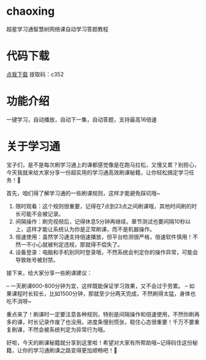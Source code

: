 # chaoxing
超星学习通智慧树网络课自动学习答题教程
# 代码下载
[点我下载](https://wwnd.lanzouw.com/b00rmwsgpc) 提取码：c352
# 功能介绍
一键学习，自动播放，自动下一集，自动答题，支持最高16倍速
# 关于学习通
宝子们，是不是每次刷学习通上的课都感觉像是在跑马拉松，又慢又累？别担心，今天我就来给大家分享一份超实用的学习通高效刷课秘籍，让你轻松搞定学习任务！💪

首先，咱们得了解学习通的一些刷课规则，这样才能避免踩坑哦~

1. 限时观看：这个规则很重要，记得在7点到23点之间刷课哦，其他时间刷的时长可能不会被记录。
2. 间隔操作：刷完视频后，记得休息5分钟再继续。章节测试也要间隔10秒以上，这样才能让系统认为你是正常刷课，而不是机器操作。
3. 倍速使用：虽然学习通支持倍速播放，但平台检测很严格，倍速软件慎用！不然一不小心就被判定违规，那就得不偿失了。
4. 设备登录：电脑和手机别同时登录哦，不然系统会判定你的操作异常，可能会导致账号被封禁。

接下来，给大家分享一些刷课建议：

– 一天刷课600-800分钟为宜，这样既能保证学习效果，又不会过于劳累。
– 如果课程时长较长，比如1500分钟，那就至少分两天完成，不然刷得太猛，身体也吃不消呀~

重点来了！刷课时一定要注意各种规则，特别是间隔操作和倍速使用，不然你刷再多的课，时长记录作废了也没用。进度条慢别慌张，稳住心态很重要！千万不要重复刷课，不然会被系统判定为异常行为哦。

好啦，今天的刷课秘籍就分享到这里啦！希望对大家有所帮助哦~记得码住这份秘籍，让你的学习通刷课之路变得更加顺畅吧！🎉
